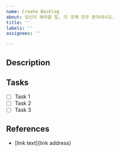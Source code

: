 ```yaml
---
name: Create Backlog
about: 당신이 해야할 일, 이 곳에 모두 쏟아내시오.
title: ''
labels: ''
assignees: ''

---
```


## Description

<!--
당신이 할 일에 대한 설명을 꼭 작성해주세요.
주의사항
- 당신이 하지 않는다고 가정하고 설명할 것
- 누구든 이해할 수 있도록 상세히 설명할 것
-->

## Tasks

- [ ] Task 1
- [ ] Task 2
- [ ] Task 3

## References

- [link text](link address)
